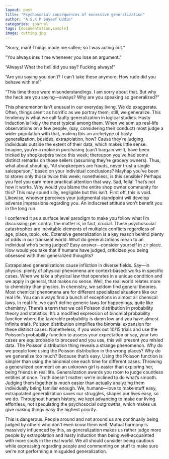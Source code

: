```yaml
---
layout: post
title: "Psychosocial consequences of excessive generalization"
author: "A.S.K.M Sayeef Uddin"
categories: journal
tags: [documentation,sample]
image: cutting.jpg
---
```


“Sorry, man! Things made me sullen; so I was acting out.”

“You always insult me whenever you lose an argument.”

“Always! What the hell did you say? Fucking always!”

“Are you saying you don’t? I can’t take these anymore. How rude did you behave with me!”

“This time those were misunderstandings. I am sorry about that. But why the heck are you saying—always? Why are you speaking so generalized?” 

This phenomenon isn’t unusual in our everyday living. We do exaggerate. Often, things aren’t as horrific as we portray them; still, we generalize. This tendency is what we call faulty generalization in logical studies. Hasty induction is likely the most typical among them. When we sum up real-life observations on a few people, (say, considering their conduct) most judge a wider population with that, making this an archetype of hasty generalization, besides, extrapolation, how? Cause they’re judging individuals outside the extent of their data, which makes little sense. Imagine, you’re a rookie in purchasing (can’t bargain well), have been tricked by shopkeepers twice this week; thereupon you’ve had some distinct remarks on those sellers (assuming they’re grocery owners). Thus, what about shouting, “All shopkeepers are frauds, never trust a single salesperson,” based on your individual conclusions? Mayhap you’ve been to stores only those twice this week; nonetheless, is this sensible? Perhaps you feel you earn more practical attention that way. Sad, fella! That’s not how it works. Why would you blame the entire shop owner community for this? This may sound silly, negligible but this isn’t. First off, this is void. Likewise, whoever perceives your judgmental standpoint will develop adverse impressions regarding you. An indiscreet attitude won’t benefit you in the long run.  

I conferred it as a surface level paradigm to make you follow what I’m discussing; per contra, the matter is, in fact, crucial. These psychosocial catastrophes are inevitable elements of multiplex conflicts regardless of age, place, topic, etc. Extensive generalization is a key reason behind plenty of odds in our transient world. What do generalizations mean to an individual who’s being judged? Easy answer—consider yourself in zir place. How would you take that if humans have judged, criticized you being obsessed with their generalized thoughts?

Extrapolated generalizations cause infliction in diverse fields. Say—in physics: plenty of physical phenomena are context-based: works in specific cases. When we take a physical law that operates in a unique condition and we apply in general, that makes no sense. Well, the real world relates more to chemistry than physics. In chemistry, we seldom find general theories. Most chemical phenomena are for different specialized situations like our real life. You can always find a bunch of exceptions in almost all chemical laws. In real life, we can’t define generic laws for happenings, quite like chemistry. There’s a term that we call Poisson distribution in probability theory and statistics. It’s a modified expression of binomial probability function where the favorable probability is damn low and you have almost infinite trials. Poisson distribution simplifies the binomial expansion for these distinct cases. Nonetheless, if you work out 10/15 trials and use the Poisson’s probability function to assess your expectation or say, your two cases are equiprobable to proceed and you use, this will present you misled data. The Poisson distribution thing reveals a strange phenomenon. Why do we people love using the Poisson distribution in the wrong places? Why do we generalize too much? Because that’s easy. Using the Poisson function is simpler than using the binomial one each time for different cases. Throwing a generalized comment on an unknown girl is easier than exploring her, being friends in real life. Generalization awards you room to judge countless entities at once. Truth doesn’t matter: we’re inclined to do what’s smooth. Judging them together is much easier than actually analyzing them individually being familiar enough. We, humans—love to make stuff easy, extrapolated generalization saves our struggles, shapes our lives easy, so we do. Throughout human history, we kept advancing to make our living effortless, not speculating the psychosocial outgrowths, which makes us give making things easy the highest priority. 

This is dangerous. People around and not around us are continually being judged by others who don’t even know them well. Mutual harmony is massively influenced by this, as generalization makes us rather judge more people by extrapolation and hasty induction than being well-acquainted with more souls in the real world. We all should consider being cautious while expressing regarding people and commenting on stuff to make sure we’re not performing a misguided generalization. 
